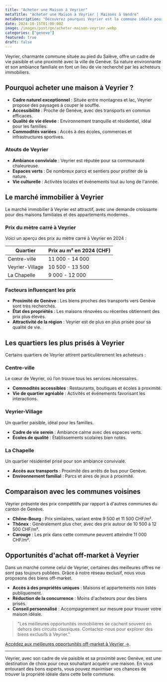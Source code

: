 ```yaml
---
title: "Acheter une Maison à Veyrier"
metaTitle: "Acheter une Maison à Veyrier | Maisons à Vendre"
metaDescription: "Découvrez pourquoi Veyrier est la commune idéale pour acheter une maison. Explorez le marché immobilier local, les quartiers recherchés et nos conseils pour réussir votre achat."
date: 2024-10-15T01:00:00Z
image: /images/post/ge/acheter-maison-veyrier.webp
categories: ["geneve"]
featured: true
draft: false
---
```


Veyrier, charmante commune située au pied du Salève, offre un cadre de vie paisible et une proximité avec la ville de Genève. Sa nature environnante et son ambiance familiale en font un lieu de vie recherché par les acheteurs immobiliers.

## Pourquoi acheter une maison à Veyrier ?

- **Cadre naturel exceptionnel** : Située entre montagnes et lac, Veyrier propose des paysages à couper le souffle.
- **Accessibilité** : Proche de Genève, avec des transports en commun efficaces.
- **Qualité de vie élevée** : Environnement tranquille et résidentiel, idéal pour les familles.
- **Commodités variées** : Accès à des écoles, commerces et infrastructures sportives.

### Atouts de Veyrier
- **Ambiance conviviale** : Veyrier est réputée pour sa communauté chaleureuse.
- **Espaces verts** : De nombreux parcs et sentiers pour profiter de la nature.
- **Vie culturelle** : Activités locales et événements tout au long de l'année.

## Le marché immobilier à Veyrier

Le marché immobilier à Veyrier est attractif, avec une demande croissante pour des maisons familiales et des appartements modernes.

### Prix du mètre carré à Veyrier

Voici un aperçu des prix au mètre carré à Veyrier en 2024 :

| Quartier                | Prix au m² en 2024 (CHF) |
|-------------------------|--------------------------|
| Centre-ville            | 11 000 - 14 000         |
| Veyrier-Village         | 10 500 - 13 500          |
| La Chapelle             | 9 000 - 12 000          |

### Facteurs influençant les prix
- **Proximité de Genève** : Les biens proches des transports vers Genève sont très recherchés.
- **État des propriétés** : Les maisons rénovées ou récentes obtiennent des prix plus élevés.
- **Attractivité de la région** : Veyrier est de plus en plus prisée pour sa qualité de vie.

## Les quartiers les plus prisés à Veyrier

Certains quartiers de Veyrier attirent particulièrement les acheteurs :

### Centre-ville

Le cœur de Veyrier, où l’on trouve tous les services nécessaires.

- **Commodités accessibles** : Restaurants, boutiques et écoles à proximité.
- **Vie de quartier agréable** : Activités et événements favorisant les interactions.

### Veyrier-Village

Un quartier paisible, idéal pour les familles.

- **Cadre de vie serein** : Ambiance calme avec des espaces verts.
- **Écoles de qualité** : Établissements scolaires bien notés.

### La Chapelle

Un quartier résidentiel prisé pour son ambiance conviviale.

- **Accès aux transports** : Proximité des arrêts de bus pour Genève.
- **Environnement familial** : Parcs et aires de jeux à proximité.

## Comparaison avec les communes voisines

Veyrier présente des prix compétitifs par rapport à d'autres communes du canton de Genève.

- **Chêne-Bourg** : Prix similaires, variant entre 9 500 et 11 500 CHF/m².
- **Thônex** : Généralement plus cher, avec des prix autour de 10 500 à 12 500 CHF/m².
- **Carouge** : Les prix dans cette commune peuvent atteindre 11 000 CHF/m².

## Opportunités d'achat off-market à Veyrier

Dans un marché comme celui de Veyrier, certaines des meilleures offres ne sont pas toujours publiées. Grâce à notre réseau exclusif, nous vous proposons des biens off-market.

- **Accès à des propriétés uniques** : Maisons et appartements non listés publiquement.
- **Réduction de la concurrence** : Moins d'acheteurs pour des biens prisés.
- **Conseil personnalisé** : Accompagnement sur mesure pour trouver votre maison idéale.

> "Les meilleures opportunités immobilières se cachent souvent en dehors des circuits classiques. Contactez-nous pour explorer des biens exclusifs à Veyrier."

[Accédez aux meilleures opportunités off-market à Veyrier ->](/contact).

---

Veyrier, avec son cadre de vie paisible et sa proximité avec Genève, est une destination de choix pour ceux souhaitant acquérir une maison. En vous entourant des bons experts, vous pouvez maximiser vos chances de trouver la propriété idéale dans cette belle commune.
